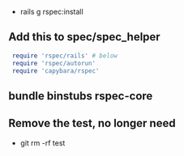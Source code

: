 * rails g rspec:install

## Add this to spec/spec_helper
```ruby
 require 'rspec/rails' # below
 require 'rspec/autorun'
 require 'capybara/rspec'
```
## bundle binstubs rspec-core

## Remove the test, no longer need
*  git rm -rf test 